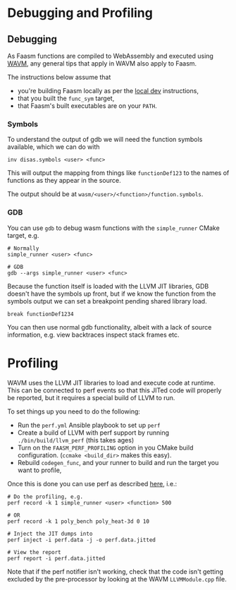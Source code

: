 # Debugging and Profiling

## Debugging

As Faasm functions are compiled to WebAssembly and executed using [WAVM](https://github.com/WAVM/WAVM/),
any general tips that apply in WAVM also apply to Faasm.

The instructions below assume that 
- you're building Faasm locally as per the [local dev](local_dev.md) instructions,
- that you built the `func_sym` target,
- that Faasm's built executables are on your `PATH`.

### Symbols

To understand the output of gdb we will need the function symbols available, which we can do with

```
inv disas.symbols <user> <func>
```

This will output the mapping from things like `functionDef123` to the names of functions as they 
appear in the source.

The output should be at `wasm/<user>/<function>/function.symbols`.

### GDB

You can use `gdb` to debug wasm functions with the `simple_runner` CMake target, e.g.

```
# Normally
simple_runner <user> <func>

# GDB
gdb --args simple_runner <user> <func>
```

Because the function itself is loaded with the LLVM JIT libraries, GDB doesn't have the symbols
up front, but if we know the function from the symbols output we can set a breakpoint pending shared
library load.

```
break functionDef1234
```

You can then use normal gdb functionality, albeit with a lack of source information, e.g. view backtraces
inspect stack frames etc.

# Profiling

WAVM uses the LLVM JIT libraries to load and execute code at runtime. This can be connected to perf events 
so that this JITed code will properly be reported, but it requires a special build of LLVM to run.

To set things up you need to do the following:

- Run the `perf.yml` Ansible playbook to set up `perf`
- Create a build of LLVM with perf support by running `./bin/build/llvm_perf` (this takes ages)
- Turn on the `FAASM_PERF_PROFILING` option in you CMake build configuration. (`ccmake <build_dir>` makes this easy).
- Rebuild `codegen_func`, and your runner to build and run the target you want to profile, 

Once this is done you can use perf as described [here](https://lwn.net/Articles/633846/), i.e.:

```
# Do the profiling, e.g.
perf record -k 1 simple_runner <user> <function> 500

# OR
perf record -k 1 poly_bench poly_heat-3d 0 10

# Inject the JIT dumps into
perf inject -i perf.data -j -o perf.data.jitted

# View the report
perf report -i perf.data.jitted
```
 
Note that if the perf notifier isn't working, check that the code isn't getting excluded by the 
pre-processor by looking at the WAVM `LLVMModule.cpp` file.
